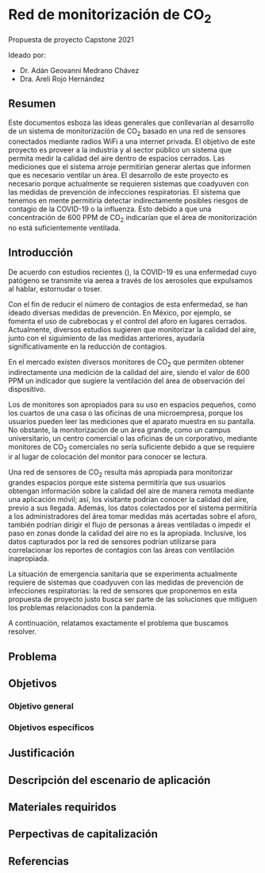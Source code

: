 # Red de monitorización de CO<sub>2</sub>

Propuesta de proyecto Capstone 2021

Ideado por:

* Dr. Adán Geovanni Medrano Chávez
* Dra. Areli Rojo Hernández

## Resumen

Este documentos esboza las ideas generales que conllevarían al desarrollo de un sistema de monitorización de CO<sub>2</sub> basado en una red de sensores conectados mediante radios WiFi a una internet privada. El objetivo de este proyecto es proveer a la industria y al sector público un sistema que permita medir la calidad del aire dentro de espacios cerrados. Las mediciones que el sistema arroje permitirían generar alertas que informen que es necesario ventilar un área. El desarrollo de este proyecto es necesario porque actualmente se requieren sistemas que coadyuven con las medidas de prevención de infecciones respiratorias. El sistema que tenemos en mente permitiría detectar indirectamente posibles riesgos de contagio de la COVID-19 o la influenza. Esto debido a que una concentración de 600 PPM de CO<sub>2</sub> indicarían que el área de monitorización no está suficientemente ventilada.

## Introducción

De acuerdo con estudios recientes (), la COVID-19 es una enfermedad cuyo patógeno se transmite via aerea a través de los aerosoles que expulsamos al hablar, estornudar o toser.

Con el fin de reducir el número de contagios de esta enfermedad, se han ideado diversas medidas de prevención. En México, por ejemplo, se fomenta el uso de cubrebocas y el control del aforo en lugares cerrados. Actualmente, diversos estudios sugieren que monitorizar la calidad del aire, junto con el siguimiento de las medidas anteriores, ayudaría significativamente en la reducción de contagios.

En el mercado existen diversos monitores de CO<sub>2</sub> que permiten obtener indirectamente una medición de la calidad del aire, siendo el valor de 600 PPM un indicador que sugiere la ventilación del área de observación del dispositivo. 

Los de monitores son apropiados para su uso en espacios pequeños, como los cuartos de una casa o las oficinas de una microempresa, porque los usuarios pueden leer las mediciones que el aparato muestra en su pantalla. No obstante, la monitorización de un área grande, como un campus universitario, un centro comercial o las oficinas de un corporativo, mediante monitores de CO<sub>2</sub> comerciales no sería suficiente debido a que se requiere ir al lugar de colocación del monitor para conocer se lectura.

Una red de sensores de CO<sub>2</sub> resulta más apropiada para monitorizar grandes espacios porque este sistema permitiría que sus usuarios obtengan información sobre la calidad del aire de manera remota mediante una aplicación móvil; así, los visitante podrían conocer la calidad del aire, previo a sus llegada. Además, los datos colectados por el sistema permitiría a los administradores del área tomar medidas más acertadas sobre el aforo, también podrían dirigir el flujo de personas a áreas ventiladas o impedir el paso en zonas donde la calidad del aire no es la apropiada. Inclusive, los datos capturados por la red de sensores podrían utilizarse para correlacionar los reportes de contagios con las áreas con ventilación inapropiada.

La situación de emergencia sanitaria que se experimenta actualmente requiere de sistemas que coadyuven con las medidas de prevención de infecciones respiratorias: la red de sensores que proponemos en esta propuesta de proyecto justo busca ser parte de las soluciones que mitiguen los problemas relacionados con la pandemia.

A continuación, relatamos exactamente el problema que buscamos resolver.

## Problema

## Objetivos

### Objetivo general

### Objetivos específicos

## Justificación

## Descripción del escenario de aplicación

## Materiales requiridos

## Perpectivas de capitalización

## Referencias
